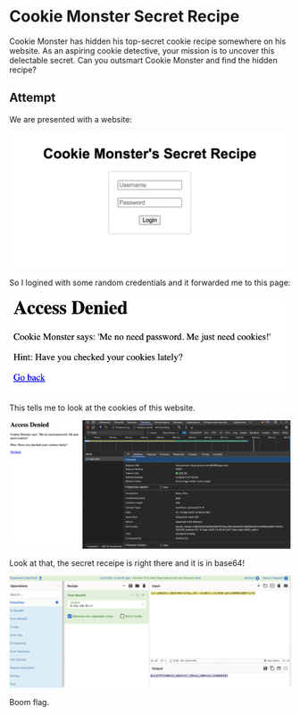 # Cookie Monster Secret Recipe

Cookie Monster has hidden his top-secret cookie recipe somewhere on his website. As an aspiring cookie detective, your mission is to uncover this delectable secret. Can you outsmart Cookie Monster and find the hidden recipe?

## Attempt

We are presented with a website:

![pic1](pics/pic1.png)

So I logined with some random credentials and it forwarded me to this page:

![pic2](pics/pic2.png)

This tells me to look at the cookies of this website.

![pic3](pics/pic3.png)

Look at that, the secret receipe is right there and it is in base64!

![pic4](pics/pic4.png)

Boom flag.

